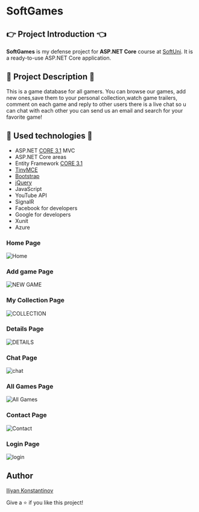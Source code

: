 
# SoftGames

## :point_right: Project Introduction :point_left:

**SoftGames** is my defense project for **ASP.NET Core** course at [SoftUni](https://softuni.bg/trainings/3177/asp-dot-net-core-october-2020/internal). It is a ready-to-use ASP.NET Core application.

## :pencil: Project Description :pencil:
This is a game database for all gamers. You can browse our games,
add new ones,save them to your personal collection,watch game trailers,
comment on each game and reply to other users there is a live chat so u can chat with each other you can send us an email and search for your favorite game!

## :hammer: Used technologies :hammer:
* ASP.NET [CORE 3.1](https://dotnet.microsoft.com/download/dotnet-core/3.1 "CORE 3.1") MVC
* ASP.NET Core areas
* Entity Framework [CORE 3.1](https://docs.microsoft.com/en-us/ef/core/ "CORE 3.1")
* [TinyMCE](https://github.com/tinymce/)
* [Bootstrap](https://github.com/twbs/bootstrap)
* [jQuery](https://github.com/jquery/jquery)
* JavaScript
* YouTube API
* SignalR
* Facebook for developers
* Google for developers
* Xunit
* Azure

### Home Page
![Home](https://user-images.githubusercontent.com/55882205/102489596-5ddcc480-4076-11eb-979c-9b551ecf2b77.png)

### Add game Page
![NEW GAME](https://user-images.githubusercontent.com/55882205/102489665-764cdf00-4076-11eb-83e6-d277f93e34e8.png)

### My Collection Page
![COLLECTION](https://user-images.githubusercontent.com/55882205/102489691-81a00a80-4076-11eb-925a-3ad3549ac7c0.png)

### Details Page
![DETAILS](https://user-images.githubusercontent.com/55882205/102490012-f4a98100-4076-11eb-8795-ff6da77b964f.png)

### Chat Page
![chat](https://user-images.githubusercontent.com/55882205/102490032-fc692580-4076-11eb-9824-a702a1b3dc0b.png)

### All Games Page
![All Games](https://user-images.githubusercontent.com/55882205/102490077-068b2400-4077-11eb-9f58-a4eaa346135b.png)

### Contact  Page
![Contact](https://user-images.githubusercontent.com/55882205/102490107-0f7bf580-4077-11eb-9b19-08d04f5b6584.png)

### Login  Page
![login](https://user-images.githubusercontent.com/55882205/102490150-1e62a800-4077-11eb-90c8-c26707e10be1.png)


## Author

[Iliyan Konstantinov](https://github.com/iliqn9353)

Give a :star: if you like this project!
